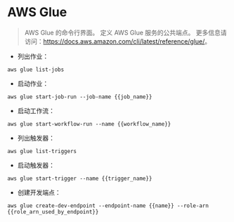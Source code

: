 # AWS Glue

> AWS Glue 的命令行界面。
> 定义 AWS Glue 服务的公共端点。
> 更多信息请访问：<https://docs.aws.amazon.com/cli/latest/reference/glue/>。

- 列出作业：

`aws glue list-jobs`

- 启动作业：

`aws glue start-job-run --job-name {{job_name}}`

- 启动工作流：

`aws glue start-workflow-run --name {{workflow_name}}`

- 列出触发器：

`aws glue list-triggers`

- 启动触发器：

`aws glue start-trigger --name {{trigger_name}}`

- 创建开发端点：

`aws glue create-dev-endpoint --endpoint-name {{name}} --role-arn {{role_arn_used_by_endpoint}}`